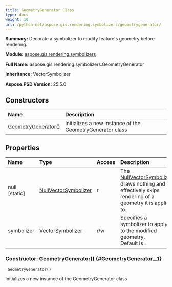 ```yaml
---
title: GeometryGenerator Class
type: docs
weight: 10
url: /python-net/aspose.gis.rendering.symbolizers/geometrygenerator/
---
```


**Summary:** Decorate a symbolizer to modify feature's geometry before rendering.

**Module:** [aspose.gis.rendering.symbolizers](/psd/python-net/aspose.gis.rendering.symbolizers/)

**Full Name:** aspose.gis.rendering.symbolizers.GeometryGenerator

**Inheritance:** VectorSymbolizer

**Aspose.PSD Version:** 25.5.0

## **Constructors**
| **Name** | **Description** |
| :- | :- |
| [GeometryGenerator()](#GeometryGenerator__1) | Initializes a new instance of the GeometryGenerator class |
## **Properties**
| **Name** | **Type** | **Access** | **Description** |
| :- | :- | :- | :- |
| null [static] | [NullVectorSymbolizer](/psd/python-net/aspose.gis.rendering.symbolizers/nullvectorsymbolizer) | r | The [NullVectorSymbolizer](/psd/python-net/aspose.gis.rendering.symbolizers/nullvectorsymbolizer/) draws nothing and effectively skips rendering of a geometry it is applied to. |
| symbolizer | [VectorSymbolizer](/psd/python-net/aspose.gis.rendering.symbolizers/vectorsymbolizer) | r/w | Specifies a symbolizer to apply to the modified geometry.<br/>            Default is <see langword="NullVectorSymbolizer" />. |


### Constructor: GeometryGenerator() {#GeometryGenerator__1}


```
 GeometryGenerator() 
```

Initializes a new instance of the GeometryGenerator class

